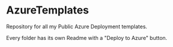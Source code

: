# AzureTemplates
Repository for all my Public Azure Deployment templates.

Every folder has its own Readme with a "Deploy to Azure" button.
